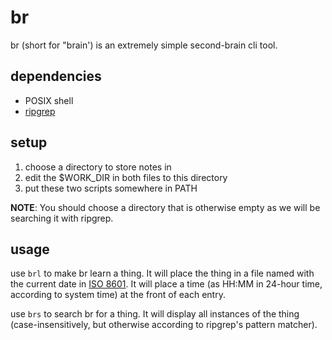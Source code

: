 # br
br (short for "brain') is an extremely simple second-brain cli tool.

## dependencies
* POSIX shell
* [ripgrep](https://github.com/BurntSushi/ripgrep)

## setup
1. choose a directory to store notes in
2. edit the $WORK_DIR in both files to this directory
3. put these two scripts somewhere in PATH

**NOTE**: You should choose a directory that is otherwise empty as we will be searching it with ripgrep.

## usage
use `brl` to make br learn a thing. It will place the thing in a file named with the current date in [ISO 8601](https://en.wikipedia.org/wiki/ISO_8601). It will place a time (as HH:MM in 24-hour time, according to system time) at the front of each entry.

use `brs` to search br for a thing. It will display all instances of the thing (case-insensitively, but otherwise according to ripgrep's pattern matcher).
